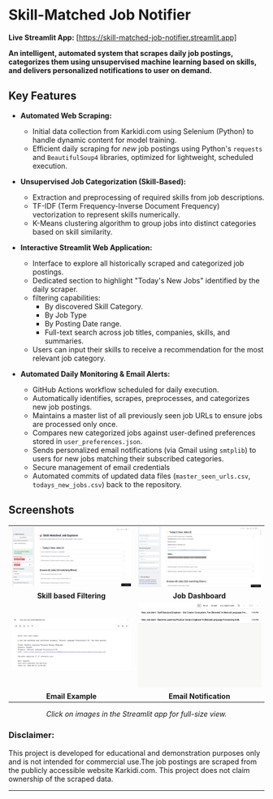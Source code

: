 # Skill-Matched Job Notifier 

**Live Streamlit App:** [https://skill-matched-job-notifier.streamlit.app]

**An intelligent, automated system that scrapes daily job postings, categorizes them using unsupervised machine learning based on skills, and delivers personalized notifications to user on demand.**

## Key Features
* **Automated Web Scraping:**
    * Initial data collection from Karkidi.com using Selenium (Python) to handle dynamic content for model training.
    * Efficient daily scraping for *new* job postings using Python's `requests` and `BeautifulSoup4` libraries, optimized for lightweight, scheduled execution.
* **Unsupervised Job Categorization (Skill-Based):**
    * Extraction and preprocessing of required skills from job descriptions.
    * TF-IDF (Term Frequency-Inverse Document Frequency) vectorization to represent skills numerically.
    * K-Means clustering algorithm to group jobs into distinct categories based on skill similarity.

* **Interactive Streamlit Web Application:**
    * Interface to explore all historically scraped and categorized job postings.
    * Dedicated section to highlight "Today's New Jobs" identified by the daily scraper.
    * filtering capabilities:
        * By discovered Skill Category.
        * By Job Type 
        * By Posting Date range.
        * Full-text search across job titles, companies, skills, and summaries.
    * Users can input their skills to receive a recommendation for the most relevant job category.
* **Automated Daily Monitoring & Email Alerts:**
    * GitHub Actions workflow scheduled for daily execution.
    * Automatically identifies, scrapes, preprocesses, and categorizes new job postings.
    * Maintains a master list of all previously seen job URLs to ensure jobs are processed only once.
    * Compares new categorized jobs against user-defined preferences stored in `user_preferences.json`.
    * Sends personalized email notifications (via Gmail using `smtplib`) to users for new jobs matching their subscribed categories.
    * Secure management of email credentials 
    * Automated commits of updated data files (`master_seen_urls.csv`, `todays_new_jobs.csv`) back to the repository.

## Screenshots

<table>
  <tr>
    <td><img src="assets/screenshots/1.png" width="350"/></td>
    <td><img src="assets/screenshots/2.png" width="350"/></td>
  </tr>
  <tr>
    <td align="center"><b>Skill based Filtering</b></td>
    <td align="center"><b>Job Dashboard</b></td>
  </tr>
  <tr>
    <td><img src="assets/screenshots/3.png" width="350"/></td>
    <td><img src="assets/screenshots/4.png" width="350"/></td>
  </tr>
  <tr>
    <td align="center"><b>Email Example</b></td>
    <td align="center"><b>Email Notification</b></td>
  </tr>
</table>
<p align="center"><i>Click on images in the Streamlit app for full-size view.</i></p>

### Disclaimer:
 This project is developed for educational and demonstration purposes only and is not intended for commercial use.The job postings are scraped from the publicly accessible website Karkidi.com. This project does not claim ownership of the scraped data.

---
